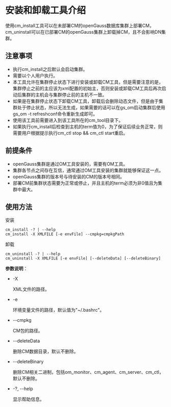 # 安装和卸载工具介绍

使用cm_install工具可以在未部署CM的openGauss数据库集群上部署CM，cm_uninstall可以在已部署CM的openGauss集群上卸载掉CM，且不会影响DN集群。  

## 注意事项

-   执行cm_install之后默认会启动集群。
-   需要以个人用户执行。
-   本工具允许在集群停止状态下进行安装或卸载CM工具，但是需要注意的是，集群停止之前的主应该为xml配置的初始主，否则安装或卸载CM工具后再次启动后集群的主机会与集群停止前的主机不一致。
-   如果是在集群停止状态下卸载CM工具，卸载后会删除动态文件，但是由于集群处于停止状态，所以无法生成，如果需要的话可以在gs_om启动集群后使用gs_om -t refreshconf命令重新生成即可。
-   使用该工具前需要进入到该工具所在的cm_tool目录下。
-   如果执行cm_install后检查到主机的term值为0，为了保证后续业务正常，则需要用户根据提示执行cm_ctl stop && cm_ctl start重启。

## 前提条件

-   openGauss集群是通过OM工具安装的，需要有OM工具。
-   集群各节点之间存在互信，通常通过OM工具安装的集群就能够保证这一点。
-   openGauss集群的版本号与待安装的CM的版本号相同。
-   部署CM前集群状态需要为正常或停止，并且主机的term必须为非0值且为集群中最大。

## 使用方法

安装

```
cm_install -? | --help
cm_install -X XMLFILE [-e envFile] --cmpkg=cmpkgPath
```

卸载

```
cm_uninstall -? | --help
cm_uninstall -X XMLFILE [-e envFile] [--deleteData] [--deleteBinary]
```

**参数说明**：  

- -X

  XML文件的路径。

- -e

  环境变量文件的路径，默认值为"~/.bashrc"。

- --cmpkg

  CM包的路径。

- --deleteData

  删除CM数据目录，默认不删除。

- --deleteBinary

  删除CM相关二进制，包括om_monitor、cm_agent、cm_server、cm_ctl，默认不删除。

- -?, --help

  显示帮助信息。